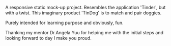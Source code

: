 A responsive static mock-up project. 
Resembles the application 'Tinder', but with a twist. This imaginary product 'TinDog' is to match and pair doggies.

Purely intended for learning purpose and obviously, fun.

Thanking my mentor Dr.Angela Yuu for helping me with the initial steps and looking forward to day I make you proud.
